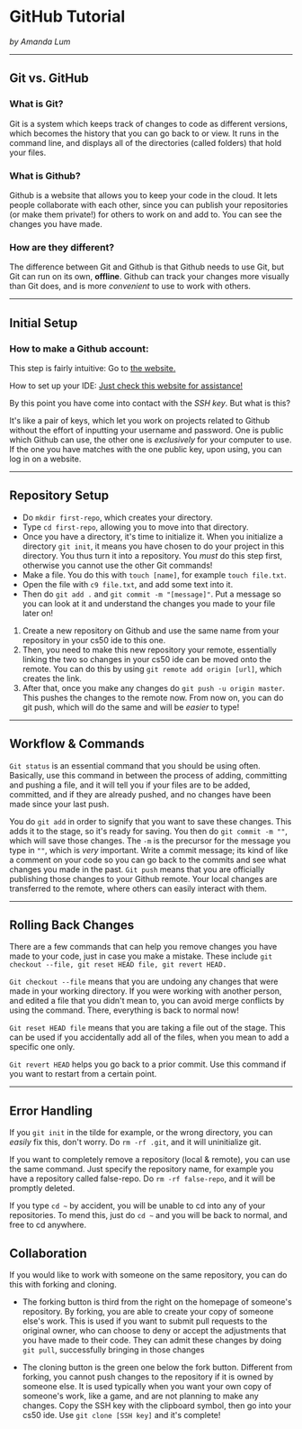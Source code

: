 # GitHub Tutorial

_by Amanda Lum_

---
## Git vs. GitHub

### What is Git?

Git is a system which keeps track of changes to code as different versions, which becomes the history that you can go back to or view. It runs in the command line, and displays all of the directories (called folders) that hold your files.

### What is Github?

Github is a website that allows you to keep your code in the cloud. It lets people collaborate with each other, since you can publish your repositories (or make them private!) for others to work on and add to. You can see the changes you have made.

### How are they different?
The difference between Git and Github is that Github needs to use Git, but Git can run on its own, **offline**. Github can track your changes more visually than Git does, and is more _convenient_ to use to work with others.

---
## Initial Setup

### How to make a Github account:

This step is fairly intuitive: Go to [the website.](https://github.com/)

How to set up your IDE:
[Just check this website for assistance!](https://github.com/hstatsep/ide50)

By this point you have come into contact with the *SSH key*. But what is this?

It's like a pair of keys, which let you work on projects related to Github without the effort of inputting your username and password. One is public which Github can use, the other one is  _exclusively_ for your computer to use. If the one you have matches with the one public key, upon using, you can log in on a website. 

---

## Repository Setup

* Do `mkdir first-repo`, which creates your directory.
* Type `cd first-repo`, allowing you to move into that directory.
* Once you have a directory, it's time to initialize it. When you initialize a directory `git init`, it means you have chosen to do your project in this directory. You thus turn it into a repository. You *must* do this step first, otherwise you cannot use the other Git commands!
* Make a file. You do this with `touch [name]`, for example `touch file.txt`. 
* Open the file with `c9 file.txt`, and add some text into it.
* Then do `git add .` and `git commit -m "[message]"`. Put a message so you can look at it and understand the changes you made to your file later on!

1. Create a new repository on Github and use the same name from your repository in your cs50 ide to this one.
2. Then, you need to make this new repository your remote, essentially linking the two so changes in your cs50 ide can be moved onto the remote. You can do this by using `git remote add origin [url]`, which creates the link. 
3. After that, once you make any changes do `git push -u origin master`. This pushes the changes to the remote now. From now on, you can do git push, which will do the same and will be _easier_ to type!

---
## Workflow & Commands
`Git status` is an essential command that you should be using often. Basically, use this command in between the process of adding, committing and pushing a file, and it will tell you if your files are to be added, committed, and if they are already pushed, and no changes have been made since your last push.

You do `git add` in order to signify that you want to save these changes. This adds it to the stage, so it's ready for saving. You then do `git commit -m ""`, which will save those changes. The `-m` is the precursor for the message you type in `""`, which is _very_ important. Write a commit message; its kind of like a comment on your code so you can go back to the commits and see what changes you made in the past. `Git push` means that you are officially publishing those changes to your Github remote. Your local changes are transferred to the remote, where others can easily interact with them.

---
## Rolling Back Changes
There are a few commands that can help you remove changes you have made to your code, just in case you make a mistake. These include `git checkout --file, git reset HEAD file, git revert HEAD.`

`Git checkout --file` means that you are undoing any changes that were made in your working directory. If you were working with another person, and edited a file that you didn't mean to, you can avoid merge conflicts by using the command. There, everything is back to normal now!

`Git reset HEAD file` means that you are taking a file out of the stage. This can be used if you accidentally add all of the files, when you mean to add a specific one only.

`Git revert HEAD` helps you go back to a prior commit. Use this command if you want to restart from a certain point.

---
## Error Handling
If you `git init` in the tilde for example, or the wrong directory, you can _easily_ fix this, don't worry. Do `rm -rf .git`, and it will uninitialize git.

If you want to completely remove a repository (local & remote), you can use the same command. Just specify the repository name, for example you have a repository called false-repo. Do `rm -rf false-repo`, and it will be promptly deleted. 

If you type `cd ~` by accident, you will be unable to cd into any of your repositories. To mend this, just do `cd ~` and you will be back to normal, and free to cd anywhere.

## Collaboration

If you would like to work with someone on the same repository, you can do this with forking and cloning. 

* The forking button is third from the right on the homepage of someone's repository. By forking, you are able to create your copy of someone else's work. This is used if you want to submit pull requests to the original owner, who can choose to deny or accept the adjustments that you have made to their code. They can admit these changes by doing `git pull`, successfully bringing in those changes 

* The cloning button is the green one below the fork button. Different from forking, you cannot push changes to the repository if it is owned by someone else. It is used typically when you want your own copy of someone's work, like a game, and are not planning to make any changes. Copy the SSH key with the clipboard symbol, then go into your cs50 ide. Use `git clone [SSH key]` and it's complete!